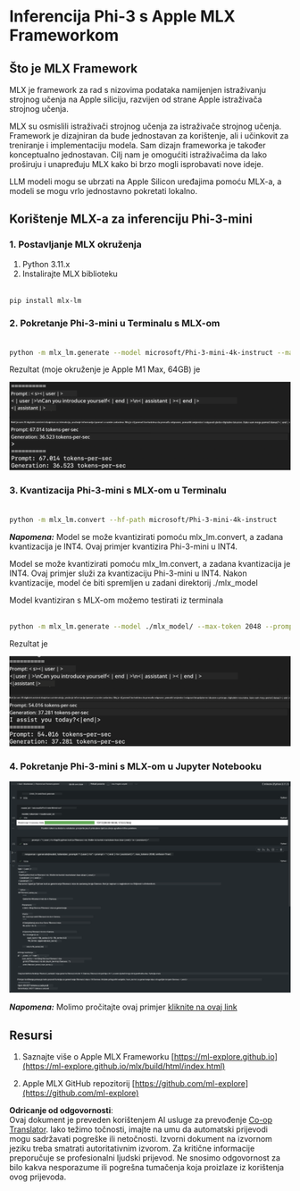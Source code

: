 <!--
CO_OP_TRANSLATOR_METADATA:
{
  "original_hash": "dcb656f3d206fc4968e236deec5d4384",
  "translation_date": "2025-07-17T10:09:45+00:00",
  "source_file": "md/03.FineTuning/03.Inference/MLX_Inference.md",
  "language_code": "hr"
}
-->
# **Inferencija Phi-3 s Apple MLX Frameworkom**

## **Što je MLX Framework**

MLX je framework za rad s nizovima podataka namijenjen istraživanju strojnog učenja na Apple siliciju, razvijen od strane Apple istraživača strojnog učenja.

MLX su osmislili istraživači strojnog učenja za istraživače strojnog učenja. Framework je dizajniran da bude jednostavan za korištenje, ali i učinkovit za treniranje i implementaciju modela. Sam dizajn frameworka je također konceptualno jednostavan. Cilj nam je omogućiti istraživačima da lako proširuju i unapređuju MLX kako bi brzo mogli isprobavati nove ideje.

LLM modeli mogu se ubrzati na Apple Silicon uređajima pomoću MLX-a, a modeli se mogu vrlo jednostavno pokretati lokalno.

## **Korištenje MLX-a za inferenciju Phi-3-mini**

### **1. Postavljanje MLX okruženja**

1. Python 3.11.x  
2. Instalirajte MLX biblioteku

```bash

pip install mlx-lm

```

### **2. Pokretanje Phi-3-mini u Terminalu s MLX-om**

```bash

python -m mlx_lm.generate --model microsoft/Phi-3-mini-4k-instruct --max-token 2048 --prompt  "<|user|>\nCan you introduce yourself<|end|>\n<|assistant|>"

```

Rezultat (moje okruženje je Apple M1 Max, 64GB) je

![Terminal](../../../../../translated_images/01.5cf57df8f7407cf9281c0237f4e69c3728b8817253aad0835d14108b07c83c88.hr.png)

### **3. Kvantizacija Phi-3-mini s MLX-om u Terminalu**

```bash

python -m mlx_lm.convert --hf-path microsoft/Phi-3-mini-4k-instruct

```

***Napomena:*** Model se može kvantizirati pomoću mlx_lm.convert, a zadana kvantizacija je INT4. Ovaj primjer kvantizira Phi-3-mini u INT4.

Model se može kvantizirati pomoću mlx_lm.convert, a zadana kvantizacija je INT4. Ovaj primjer služi za kvantizaciju Phi-3-mini u INT4. Nakon kvantizacije, model će biti spremljen u zadani direktorij ./mlx_model

Model kvantiziran s MLX-om možemo testirati iz terminala

```bash

python -m mlx_lm.generate --model ./mlx_model/ --max-token 2048 --prompt  "<|user|>\nCan you introduce yourself<|end|>\n<|assistant|>"

```

Rezultat je

![INT4](../../../../../translated_images/02.7b188681a8eadbc111aba8d8006e4b3671788947a99a46329261e169dd2ec29f.hr.png)

### **4. Pokretanje Phi-3-mini s MLX-om u Jupyter Notebooku**

![Notebook](../../../../../translated_images/03.b9705a3a5aaa89f9eb0ca04c1a4565dfe4a5e8cc68604227d2eab149fef1d3c7.hr.png)

***Napomena:*** Molimo pročitajte ovaj primjer [kliknite na ovaj link](../../../../../code/03.Inference/MLX/MLX_DEMO.ipynb)

## **Resursi**

1. Saznajte više o Apple MLX Frameworku [https://ml-explore.github.io](https://ml-explore.github.io/mlx/build/html/index.html)

2. Apple MLX GitHub repozitorij [https://github.com/ml-explore](https://github.com/ml-explore)

**Odricanje od odgovornosti**:  
Ovaj dokument je preveden korištenjem AI usluge za prevođenje [Co-op Translator](https://github.com/Azure/co-op-translator). Iako težimo točnosti, imajte na umu da automatski prijevodi mogu sadržavati pogreške ili netočnosti. Izvorni dokument na izvornom jeziku treba smatrati autoritativnim izvorom. Za kritične informacije preporučuje se profesionalni ljudski prijevod. Ne snosimo odgovornost za bilo kakva nesporazume ili pogrešna tumačenja koja proizlaze iz korištenja ovog prijevoda.